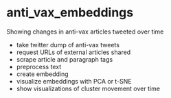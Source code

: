 # anti_vax_embeddings
Showing changes in anti-vax articles tweeted over time

- take twitter dump of anti-vax tweets
- request  URLs of external articles shared
- scrape article and paragraph tags
- preprocess text
- create embedding
- visualize embeddings with PCA or t-SNE
- show visualizations of cluster movement over time
